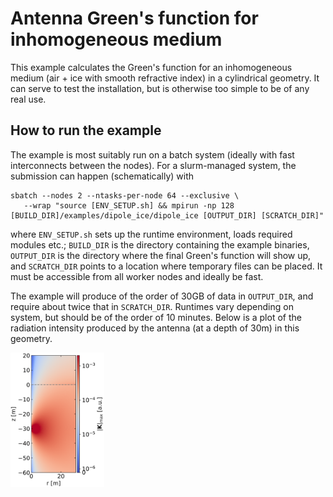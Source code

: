# Antenna Green's function for inhomogeneous medium

This example calculates the Green's function for an inhomogeneous medium (air + ice with smooth refractive index) in a cylindrical geometry. It can serve to test the installation, but is otherwise too simple to be of any real use.

## How to run the example

The example is most suitably run on a batch system (ideally with fast interconnects between the nodes).
For a slurm-managed system, the submission can happen (schematically) with

```
sbatch --nodes 2 --ntasks-per-node 64 --exclusive \
   --wrap "source [ENV_SETUP.sh] && mpirun -np 128 [BUILD_DIR]/examples/dipole_ice/dipole_ice [OUTPUT_DIR] [SCRATCH_DIR]"
```

where `ENV_SETUP.sh` sets up the runtime environment, loads required modules etc.; `BUILD_DIR` is the directory containing the example binaries, `OUTPUT_DIR` is the directory where the final Green's function will show up, and `SCRATCH_DIR` points to a location where temporary files can be placed. It must be accessible from all worker nodes and ideally be fast.

The example will produce of the order of 30GB of data in `OUTPUT_DIR`, and require about twice that in `SCRATCH_DIR`. Runtimes vary depending on system, but should be of the order of 10 minutes.
Below is a plot of the radiation intensity produced by the antenna (at a depth of 30m) in this geometry.

<img src="dipole_ice_abs_field.png" width="150">